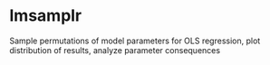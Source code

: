 # lmsamplr
Sample permutations of model parameters for OLS regression, plot distribution of results, analyze parameter consequences
